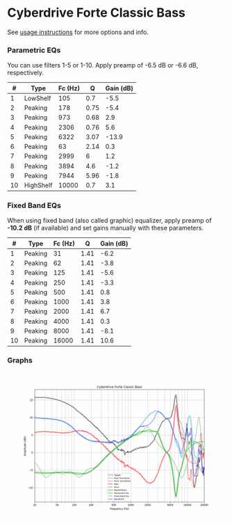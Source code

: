 # Cyberdrive Forte Classic Bass
See [usage instructions](https://github.com/jaakkopasanen/AutoEq#usage) for more options and info.

### Parametric EQs
You can use filters 1-5 or 1-10. Apply preamp of -6.5 dB or -6.6 dB, respectively.

|   # | Type      |   Fc (Hz) |    Q |   Gain (dB) |
|-----|-----------|-----------|------|-------------|
|   1 | LowShelf  |       105 | 0.7  |        -5.5 |
|   2 | Peaking   |       178 | 0.75 |        -5.4 |
|   3 | Peaking   |       973 | 0.68 |         2.9 |
|   4 | Peaking   |      2306 | 0.76 |         5.6 |
|   5 | Peaking   |      6322 | 3.07 |       -13.9 |
|   6 | Peaking   |        63 | 2.14 |         0.3 |
|   7 | Peaking   |      2999 | 6    |         1.2 |
|   8 | Peaking   |      3894 | 4.6  |        -1.2 |
|   9 | Peaking   |      7944 | 5.96 |        -1.8 |
|  10 | HighShelf |     10000 | 0.7  |         3.1 |

### Fixed Band EQs
When using fixed band (also called graphic) equalizer, apply preamp of **-10.2 dB** (if available) and set gains manually with these parameters.

|   # | Type    |   Fc (Hz) |    Q |   Gain (dB) |
|-----|---------|-----------|------|-------------|
|   1 | Peaking |        31 | 1.41 |        -6.2 |
|   2 | Peaking |        62 | 1.41 |        -3.8 |
|   3 | Peaking |       125 | 1.41 |        -5.6 |
|   4 | Peaking |       250 | 1.41 |        -3.3 |
|   5 | Peaking |       500 | 1.41 |         0.8 |
|   6 | Peaking |      1000 | 1.41 |         3.8 |
|   7 | Peaking |      2000 | 1.41 |         6.7 |
|   8 | Peaking |      4000 | 1.41 |         0.3 |
|   9 | Peaking |      8000 | 1.41 |        -8.1 |
|  10 | Peaking |     16000 | 1.41 |        10.6 |

### Graphs
![](./Cyberdrive%20Forte%20Classic%20Bass.png)
